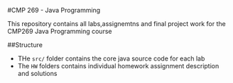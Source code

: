 #CMP 269 - Java Programming


This repository contains all labs,assignemtns and final project  work for the CMP269 Java Programming course

##Structure
* THe `src/` folder contains the core java source code for each lab
* The  `HW` folders contains individual homework assignment description and solutions